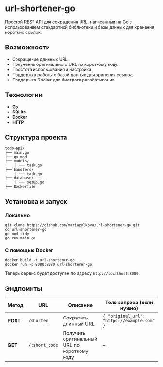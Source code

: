 # url-shortener-go

Простой REST API для сокращения URL, написанный на Go с использованием стандартной библиотеки и базы данных для хранения коротких ссылок.

## Возможности

- Сокращение длинных URL.
- Получение оригинального URL по короткому коду.
- Простота использования и настройка.
- Поддержка работы с базой данных для хранения ссылок.
- Поддержка Docker для быстрого развёртывания.

## Технологии

- **Go** 
- **SQLite**
- **Docker** 
- **HTTP** 

## Структура проекта
```
todo-api/ 
├── main.go 
├── go.mod 
├── models/ 
    │ └── task.go 
├── handlers/ 
    │ └── task.go
├── database/ 
    │ └── setup.go 
├── Dockerfile
```

## Установка и запуск

### Локально
    git clone https://github.com/mariapylkova/url-shortener-go.git
    cd url-shortener-go
    go mod tidy
    go run main.go

### С помощью Docker
    docker build -t url-shortener-go .
    docker run -p 8080:8080 url-shortener-go


Теперь сервис будет доступен по адресу `http://localhost:8080`.

## Эндпоинты

| Метод   | URL            | Описание                                    | Тело запроса (если нужно)        |
|---------|----------------|---------------------------------------------|----------------------------------|
| **POST**    | `/shorten`      | Сократить длинный URL                      | `{ "original_url": "https://example.com" }` |
| **GET**     | `/:short_code`  | Получить оригинальный URL по короткому коду| –                                |
